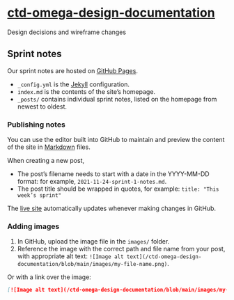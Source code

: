 # [ctd-omega-design-documentation](https://nationalarchives.github.io/ctd-omega-design-documentation/)

Design decisions and wireframe changes

## Sprint notes

Our sprint notes are hosted on [GitHub Pages](https://pages.github.com/).

- `_config.yml` is the [Jekyll](https://jekyllrb.com/) configuration.
- `index.md` is the contents of the site’s homepage.
- `_posts/` contains individual sprint notes, listed on the homepage from newest to oldest.

### Publishing notes

You can use the editor built into GitHub to maintain and preview the content of the site in [Markdown](https://guides.github.com/features/mastering-markdown/) files.

When creating a new post,

- The post’s filename needs to start with a date in the YYYY-MM-DD format: for example, `2021-11-24-sprint-1-notes.md`.
- The post title should be wrapped in quotes, for example: `title: "This week’s sprint"`

The [live site](https://nationalarchives.github.io/ctd-omega-design-documentation/) automatically updates whenever making changes in GitHub.

### Adding images

1. In GitHub, upload the image file in the `images/` folder.
2. Reference the image with the correct path and file name from your post, with appropriate alt text: `![Image alt text](/ctd-omega-design-documentation/blob/main/images/my-file-name.png)`.

Or with a link over the image:

```markdown
[![Image alt text](/ctd-omega-design-documentation/blob/main/images/my-file-name.png)](https://www.example.com/)
```
